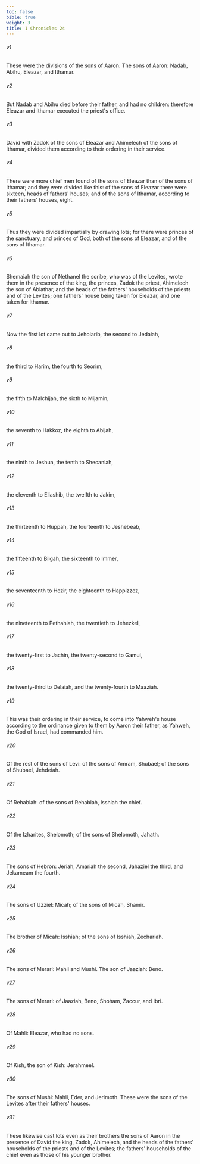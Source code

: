 ```yaml
---
toc: false
bible: true
weight: 3
title: 1 Chronicles 24
---
```




###### v1 
These were the divisions of the sons of Aaron. The sons of Aaron: Nadab, Abihu, Eleazar, and Ithamar. 

###### v2 
But Nadab and Abihu died before their father, and had no children: therefore Eleazar and Ithamar executed the priest's office. 

###### v3 
David with Zadok of the sons of Eleazar and Ahimelech of the sons of Ithamar, divided them according to their ordering in their service. 

###### v4 
There were more chief men found of the sons of Eleazar than of the sons of Ithamar; and they were divided like this: of the sons of Eleazar there were sixteen, heads of fathers' houses; and of the sons of Ithamar, according to their fathers' houses, eight. 

###### v5 
Thus they were divided impartially by drawing lots; for there were princes of the sanctuary, and princes of God, both of the sons of Eleazar, and of the sons of Ithamar. 

###### v6 
Shemaiah the son of Nethanel the scribe, who was of the Levites, wrote them in the presence of the king, the princes, Zadok the priest, Ahimelech the son of Abiathar, and the heads of the fathers' households of the priests and of the Levites; one fathers' house being taken for Eleazar, and one taken for Ithamar. 

###### v7 
Now the first lot came out to Jehoiarib, the second to Jedaiah, 

###### v8 
the third to Harim, the fourth to Seorim, 

###### v9 
the fifth to Malchijah, the sixth to Mijamin, 

###### v10 
the seventh to Hakkoz, the eighth to Abijah, 

###### v11 
the ninth to Jeshua, the tenth to Shecaniah, 

###### v12 
the eleventh to Eliashib, the twelfth to Jakim, 

###### v13 
the thirteenth to Huppah, the fourteenth to Jeshebeab, 

###### v14 
the fifteenth to Bilgah, the sixteenth to Immer, 

###### v15 
the seventeenth to Hezir, the eighteenth to Happizzez, 

###### v16 
the nineteenth to Pethahiah, the twentieth to Jehezkel, 

###### v17 
the twenty-first to Jachin, the twenty-second to Gamul, 

###### v18 
the twenty-third to Delaiah, and the twenty-fourth to Maaziah. 

###### v19 
This was their ordering in their service, to come into Yahweh's house according to the ordinance given to them by Aaron their father, as Yahweh, the God of Israel, had commanded him. 

###### v20 
Of the rest of the sons of Levi: of the sons of Amram, Shubael; of the sons of Shubael, Jehdeiah. 

###### v21 
Of Rehabiah: of the sons of Rehabiah, Isshiah the chief. 

###### v22 
Of the Izharites, Shelomoth; of the sons of Shelomoth, Jahath. 

###### v23 
The sons of Hebron: Jeriah, Amariah the second, Jahaziel the third, and Jekameam the fourth. 

###### v24 
The sons of Uzziel: Micah; of the sons of Micah, Shamir. 

###### v25 
The brother of Micah: Isshiah; of the sons of Isshiah, Zechariah. 

###### v26 
The sons of Merari: Mahli and Mushi. The son of Jaaziah: Beno. 

###### v27 
The sons of Merari: of Jaaziah, Beno, Shoham, Zaccur, and Ibri. 

###### v28 
Of Mahli: Eleazar, who had no sons. 

###### v29 
Of Kish, the son of Kish: Jerahmeel. 

###### v30 
The sons of Mushi: Mahli, Eder, and Jerimoth. These were the sons of the Levites after their fathers' houses. 

###### v31 
These likewise cast lots even as their brothers the sons of Aaron in the presence of David the king, Zadok, Ahimelech, and the heads of the fathers' households of the priests and of the Levites; the fathers' households of the chief even as those of his younger brother.

